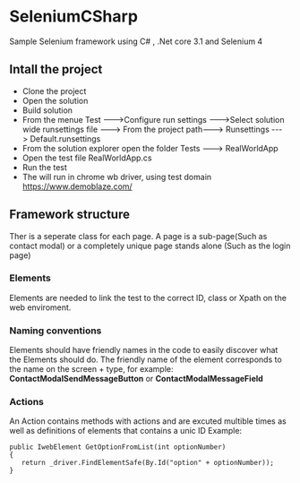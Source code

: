 # SeleniumCSharp
Sample Selenium framework using C# , .Net core 3.1 and Selenium 4
## Intall the project
- Clone the project
- Open the solution
- Build solution
- From the menue Test --->Configure run settings --->Select solution wide runsettings file ---> From the project path---> Runsettings ---> Default.runsettings
- From the solution explorer open the folder Tests ---> RealWorldApp 
- Open the test file RealWorldApp.cs
- Run the test
- The will run in chrome wb driver, using test domain https://www.demoblaze.com/
## Framework structure
Ther is a seperate class for each page. A page is a sub-page(Such as contact modal) or a completely unique page stands alone (Such as the login page) 

### Elements
Elements are needed to link the test to the correct ID, class or Xpath on the web enviroment.

### Naming conventions
Elements should have friendly names in the code to easily discover what the Elements should do. The friendly name of the element corresponds to the name on the screen + type, for example: **ContactModalSendMessageButton** or **ContactModalMessageField**

### Actions
An Action contains methods with actions and are excuted multible times as well as definitions of elements that contains a unic ID
Example:
```
public IwebElement GetOptionFromList(int optionNumber)
{
   return _driver.FindElementSafe(By.Id("option" + optionNumber));
}
```

